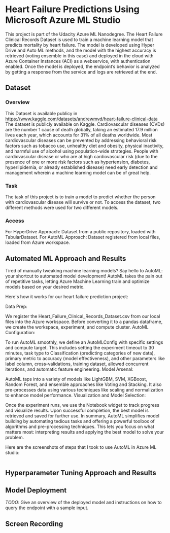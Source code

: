 # Heart Failure Predictions Using Microsoft Azure ML Studio

This project is part of the Udacity Azure ML Nanodegree. The Heart Failure Clinical Records Dataset is used to train a machine learning model that predicts mortality by heart failure. The model is developed using Hyper Drive and Auto ML methods, and the model with the highest accuracy is retrieved (voting ensemble in this case) and deployed in the cloud with Azure Container Instances (ACI) as a webservice, with authentication enabled. Once the model is deployed, the endpoint’s behavior is analyzed by getting a response from the service and logs are retrieved at the end. 
## Dataset

### Overview
This Dataset is available publicy in https://www.kaggle.com/datasets/andrewmvd/heart-failure-clinical-data
The dataset is publicly available on Kaggle. Cardiovascular diseases (CVDs) are the number 1 cause of death globally, taking an estimated 17.9 million lives each year, which accounts for 31% of all deaths worldwide. Most cardiovascular diseases can be prevented by addressing behavioral risk factors such as tobacco use, unhealthy diet and obesity, physical inactivity, and harmful use of alcohol using population-wide strategies. People with cardiovascular disease or who are at high cardiovascular risk (due to the presence of one or more risk factors such as hypertension, diabetes, hyperlipidemia, or already established disease) need early detection and management wherein a machine learning model can be of great help. 

### Task
The task of this project is to train a model to predict whether the person with cardiovascular disease will survive or not. To access the dataset, two different methods were used for two different models.

### Access
For HyperDrive Approach: Dataset from a public repository, loaded with TabularDataset.
For AutoML Approach: Dataset registered from local files, loaded from Azure workspace.

## Automated ML Approach and Results
Tired of manually tweaking machine learning models? Say hello to AutoML: your shortcut to automated model development! AutoML takes the pain out of repetitive tasks, letting Azure Machine Learning train and optimize models based on your desired metric.

Here's how it works for our heart failure prediction project:

Data Prep:

We register the Heart_Failure_Clinical_Records_Dataset.csv from our local files into the Azure workspace.
Before converting it to a pandas dataframe, we create the workspace, experiment, and compute cluster.
AutoML Configuration:

To run AutoML smoothly, we define an AutoMLConfig with specific settings and compute target.
This includes setting the experiment timeout to 30 minutes, task type to Classification (predicting categories of new data), primary metric to accuracy (model effectiveness), and other parameters like label column, cross-validations, training dataset, allowed concurrent iterations, and automatic feature engineering.
Model Arsenal:

AutoML taps into a variety of models like LightGBM, SVM, XGBoost, Random Forest, and ensemble approaches like Voting and Stacking.
It also pre-processes data using various techniques like scaling and normalization to enhance model performance.
Visualization and Model Selection:

Once the experiment runs, we use the Notebook widget to track progress and visualize results.
Upon successful completion, the best model is retrieved and saved for further use.
In summary, AutoML simplifies model building by automating tedious tasks and offering a powerful toolbox of algorithms and pre-processing techniques. This lets you focus on what matters most: interpreting results and applying the best model to solve your problem.

Here are the screenshots of steps that I took to use AutoML in Azure ML studio:

![]()

## Hyperparameter Tuning Approach and Results



## Model Deployment
*TODO*: Give an overview of the deployed model and instructions on how to query the endpoint with a sample input.

## Screen Recording


